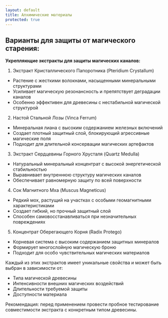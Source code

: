 ```yaml
---
layout: default
title: Алхимические материалы
protected: true
---
```


## Варианты для защиты от магического старения:

**Укрепляющие экстракты для защиты магических каналов:**

1. Экстракт Кристаллического Папоротника (Pteridium Crystallum)
- Растение с жесткими волокнами, насыщенными минеральными структурами
- Усиливает магическую резонансность и препятствует деградации каналов
- Особенно эффективен для древесины с нестабильной магической структурой

2. Настой Стальной Лозы (Vinca Ferrum)
- Минеральная лиана с высоким содержанием железных включений
- Создает плотный защитный слой, блокирующий агрессивные магические поля
- Подходит для длительной консервации магических артефактов

3. Экстракт Сердцевины Горного Хрусталя (Quartz Medulla)
- Натуральный минеральный концентрат с высокой энергетической стабильностью
- Выравнивает внутреннюю структуру магических каналов
- Обеспечивает равномерную защиту по всей поверхности

4. Сок Магнитного Мха (Muscus Magneticus)
- Редкий мох, растущий на участках с особыми геомагнитными характеристиками
- Создает гибкий, но прочный защитный слой
- Способен самовосстанавливаться при незначительных повреждениях

5. Концентрат Оберегающего Корня (Radix Protego)
- Корневая система с высоким содержанием защитных минералов
- Формирует многослойную магическую броню
- Подходит для особо чувствительных магических материалов

Каждый из этих экстрактов имеет уникальные свойства и может быть выбран в зависимости от:
- Типа магической древесины
- Интенсивности внешних магических воздействий
- Длительности требуемой защиты
- Доступности материала

Рекомендация: перед применением провести пробное тестирование совместимости экстракта с конкретным типом древесины.